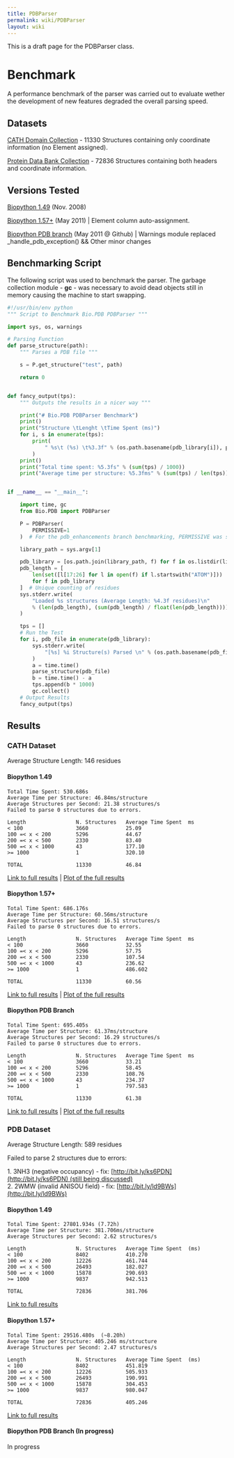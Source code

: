 ```yaml
---
title: PDBParser
permalink: wiki/PDBParser
layout: wiki
---
```


This is a draft page for the PDBParser class.

Benchmark
=========

A performance benchmark of the parser was carried out to evaluate wether
the development of new features degraded the overall parsing speed.

Datasets
--------

[CATH Domain
Collection](http://release.cathdb.info/v3.4.0/CathDomainList) - 11330
Structures containing only coordinate information (no Element assigned).

[Protein Data Bank
Collection](ftp://ftp.wwpdb.org/pub/pdb/data/structures/divided/pdb/) -
72836 Structures containing both headers and coordinate information.

Versions Tested
---------------

[Biopython 1.49](http://biopython.org/DIST/biopython-1.49.zip) (Nov.
2008)

[Biopython 1.57+](https://github.com/biopython/biopython) (May 2011) |
Element column auto-assignment.

[Biopython PDB
branch](https://github.com/JoaoRodrigues/biopython/tree/pdb_enhancements)
(May 2011 @ Github) | Warnings module replaced
\_handle\_pdb\_exception() && Other minor changes

Benchmarking Script
-------------------

The following script was used to benchmark the parser. The garbage
collection module - <b>gc</b> - was necessary to avoid dead objects
still in memory causing the machine to start swapping.

``` python
#!/usr/bin/env python
""" Script to Benchmark Bio.PDB PDBParser """

import sys, os, warnings

# Parsing Function
def parse_structure(path):
    """ Parses a PDB file """

    s = P.get_structure("test", path)

    return 0


def fancy_output(tps):
    """ Outputs the results in a nicer way """

    print("# Bio.PDB PDBParser Benchmark")
    print()
    print("Structure \tLenght \tTime Spent (ms)")
    for i, s in enumerate(tps):
        print(
            " %s\t (%s) \t%3.3f" % (os.path.basename(pdb_library[i]), pdb_length[i], s)
        )
    print()
    print("Total time spent: %5.3fs" % (sum(tps) / 1000))
    print("Average time per structure: %5.3fms" % (sum(tps) / len(tps)))


if __name__ == "__main__":

    import time, gc
    from Bio.PDB import PDBParser

    P = PDBParser(
        PERMISSIVE=1
    )  # For the pdb_enhancements branch benchmarking, PERMISSIVE was set to 2 (silence warnings).

    library_path = sys.argv[1]

    pdb_library = [os.path.join(library_path, f) for f in os.listdir(library_path)]
    pdb_length = [
        len(set([l[17:26] for l in open(f) if l.startswith("ATOM")]))
        for f in pdb_library
    ]  # Unique counting of residues
    sys.stderr.write(
        "Loaded %s structures (Average Length: %4.3f residues)\n"
        % (len(pdb_length), (sum(pdb_length) / float(len(pdb_length))))
    )

    tps = []
    # Run the Test
    for i, pdb_file in enumerate(pdb_library):
        sys.stderr.write(
            "[%s] %i Structure(s) Parsed \n" % (os.path.basename(pdb_file), i + 1)
        )
        a = time.time()
        parse_structure(pdb_file)
        b = time.time() - a
        tps.append(b * 1000)
        gc.collect()
    # Output Results
    fancy_output(tps)
```

Results
-------

### CATH Dataset

Average Structure Length: 146 residues

#### Biopython 1.49

```
Total Time Spent: 530.686s
Average Time per Structure: 46.84ms/structure
Average Structures per Second: 21.38 structures/s
Failed to parse 0 structures due to errors.

Length                N. Structures   Average Time Spent  ms
< 100                 3660            25.09
100 =< x < 200        5296            44.67
200 =< x < 500        2330            83.40
500 =< x < 1000       43              177.10
>= 1000               1               320.10

TOTAL                 11330           46.84
```

[Link to full
results](http://nmr.chem.uu.nl/~joao/f/benchmark_CATH-biopython_149.time) |
[Plot of the full
results](http://nmr.chem.uu.nl/~joao/f/benchmark_CATH-biopython_149.png)

#### Biopython 1.57+

```
Total Time Spent: 686.176s
Average Time per Structure: 60.56ms/structure
Average Structures per Second: 16.51 structures/s
Failed to parse 0 structures due to errors.

Length                N. Structures   Average Time Spent  ms
< 100                 3660            32.55
100 =< x < 200        5296            57.75
200 =< x < 500        2330            107.54
500 =< x < 1000       43              236.62
>= 1000               1               486.602

TOTAL                 11330           60.56
```

[Link to full
results](http://nmr.chem.uu.nl/~joao/f/benchmark_CATH-biopython_current.time) |
[Plot of the full
results](http://nmr.chem.uu.nl/~joao/f/benchmark_CATH-biopython_current.png)

#### Biopython PDB Branch

```
Total Time Spent: 695.405s
Average Time per Structure: 61.37ms/structure
Average Structures per Second: 16.29 structures/s
Failed to parse 0 structures due to errors.

Length                N. Structures   Average Time Spent  ms
< 100                 3660            33.21
100 =< x < 200        5296            58.45
200 =< x < 500        2330            108.76
500 =< x < 1000       43              234.37
>= 1000               1               797.583

TOTAL                 11330           61.38
```

[Link to full
results](http://nmr.chem.uu.nl/~joao/f/benchmark_CATH-biopython_pdb_enhancements.time) |
[Plot of the full
results](http://nmr.chem.uu.nl/~joao/f/benchmark_CATH-biopython_pdb_enhancements.png)

### PDB Dataset

Average Structure Length: 589 residues

Failed to parse 2 structures due to errors:

1. 3NH3 (negative occupancy) - fix: [http://bit.ly/ks6PDN](http://bit.ly/ks6PDN) (still being discussed)
2. 2WMW (invalid ANISOU field) - fix: [http://bit.ly/ld9BWs](http://bit.ly/ld9BWs)

#### Biopython 1.49

```
Total Time Spent: 27801.934s (7.72h)
Average Time per Structure: 381.706ms/structure
Average Structures per Second: 2.62 structures/s

Length                N. Structures   Average Time Spent  (ms)
< 100                 8402            410.270
100 =< x < 200        12226           461.744
200 =< x < 500        26493           182.027
500 =< x < 1000       15878           290.693
>= 1000               9837            942.513

TOTAL                 72836           381.706
```

[Link to full
results](http://nmr.chem.uu.nl/~joao/f/benchmark_PDB-biopython_1.49.time)

#### Biopython 1.57+

```
Total Time Spent: 29516.480s  (~8.20h)
Average Time per Structure: 405.246 ms/structure
Average Structures per Second: 2.47 structures/s

Length                N. Structures   Average Time Spent  (ms)
< 100                 8402            451.819
100 =< x < 200        12226           505.933
200 =< x < 500        26493           190.991
500 =< x < 1000       15878           304.453
>= 1000               9837            980.047

TOTAL                 72836           405.246
```

[Link to full
results](http://nmr.chem.uu.nl/~joao/f/benchmark_PDB-biopython_1.57.time)

#### Biopython PDB Branch (In progress)

In progress
